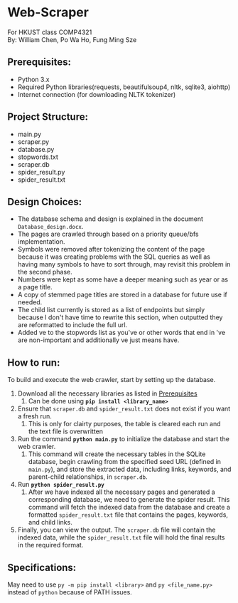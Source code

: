 # Web-Scraper
For HKUST class COMP4321 <br> By: William Chen, Po Wa Ho, Fung Ming Sze

## Prerequisites:
- Python 3.x
- Required Python libraries(requests, beautifulsoup4, nltk, sqlite3, aiohttp)
- Internet connection (for downloading NLTK tokenizer)
  
## Project Structure: 
- main.py
- scraper.py
- database.py
- stopwords.txt
- scraper.db
- spider_result.py
- spider_result.txt

## Design Choices:
- The database schema and design is explained in the document `Database_design.docx`.
- The pages are crawled through based on a priority queue/bfs implementation.
- Symbols were removed after tokenizing the content of the page because it was creating problems with the SQL queries as well as having many symbols to have to sort through, may revisit this problem in the second phase.
- Numbers were kept as some have a deeper meaning such as year or as a page title.
- A copy of stemmed page titles are stored in a database for future use if needed.
- The child list currently is stored as a list of endpoints but simply because I don't have time to rewrite this section, when outputted they are reformatted to include the full url. 
- Added ve to the stopwords list as you've or other words that end in 've are non-important and additionally ve just means have.

## How to run:
To build and execute the web crawler, start by setting up the database. 
1. Download all the necessary libraries as listed in [Prerequisites](#prerequisites)
   1. Can be done using **`pip install <library_name>`**
3. Ensure that `scraper.db` and `spider_result.txt` does not exist if you want a fresh run. 
   1. This is only for clairty purposes, the table is cleared each run and the text file is overwritten
4. Run the command **`python main.py`** to initialize the database and start the web crawler. 
   1. This command will create the necessary tables in the SQLite database, begin crawling from the specified seed URL (defined in `main.py`), and store the extracted data, including links, keywords, and parent-child relationships, in `scraper.db`.
5. Run **`python spider_result.py`**
   1. After we have indexed all the necessary pages and generated a corresponding database, we need to generate the spider result. This command will fetch the indexed data from the database and create a formatted `spider_result.txt` file that contains the pages, keywords, and child links.
6. Finally, you can view the output. The `scraper.db` file will contain the indexed data, while the `spider_result.txt` file will hold the final results in the required format.

## Specifications:
May need to use `py -m pip install <library>` and `py <file_name.py>` instead of `python` because of PATH issues. 
